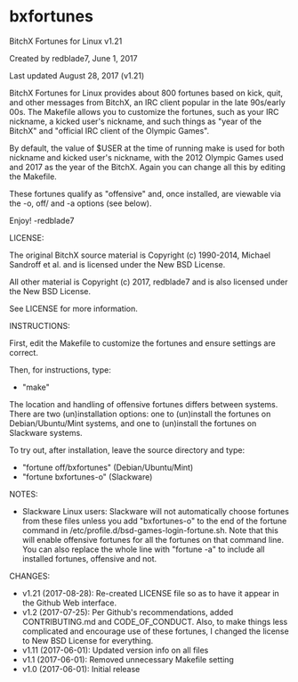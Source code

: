 # bxfortunes

BitchX Fortunes for Linux v1.21

Created by redblade7, June 1, 2017

Last updated August 28, 2017 (v1.21)

BitchX Fortunes for Linux provides about 800 fortunes based on kick, quit, and other messages from BitchX, an IRC client popular in the late 90s/early 00s. The Makefile allows you to customize the fortunes, such as your IRC nickname, a kicked user's nickname, and such things as "year of the BitchX" and "official IRC client of the Olympic Games".

By default, the value of $USER at the time of running make is used for both nickname and kicked user's nickname, with the 2012 Olympic Games used and 2017 as the year of the BitchX. Again you can change all this by editing the Makefile.

These fortunes qualify as "offensive" and, once installed, are viewable via the -o, off/ and -a options (see below).

Enjoy! -redblade7

LICENSE:

The original BitchX source material is Copyright (c) 1990-2014, Michael Sandroff et al. and is licensed under the New BSD License.

All other material is Copyright (c) 2017, redblade7 and is also licensed under the New BSD License.

See LICENSE for more information.

INSTRUCTIONS:

First, edit the Makefile to customize the fortunes and ensure settings are correct.

Then, for instructions, type:

* "make"

The location and handling of offensive fortunes differs between systems. There are two (un)installation options: one to (un)install the fortunes on Debian/Ubuntu/Mint systems, and one to (un)install the fortunes on Slackware systems.

To try out, after installation, leave the source directory and type:

* "fortune off/bxfortunes" (Debian/Ubuntu/Mint)
* "fortune bxfortunes-o" (Slackware)

NOTES:

* Slackware Linux users: Slackware will not automatically choose fortunes from these files unless you add "bxfortunes-o" to the end of the fortune command in /etc/profile.d/bsd-games-login-fortune.sh. Note that this will enable offensive fortunes for all the fortunes on that command line. You can also replace the whole line with "fortune -a" to include all installed fortunes, offensive and not.

CHANGES:
* v1.21 (2017-08-28): Re-created LICENSE file so as to have it appear in the Github Web interface.
* v1.2 (2017-07-25): Per Github's recommendations, added CONTRIBUTING.md and CODE_OF_CONDUCT. Also, to make things less complicated and encourage use of these fortunes, I changed the license to New BSD License for everything.
* v1.11 (2017-06-01): Updated version info on all files
* v1.1 (2017-06-01): Removed unnecessary Makefile setting
* v1.0 (2017-06-01): Initial release
